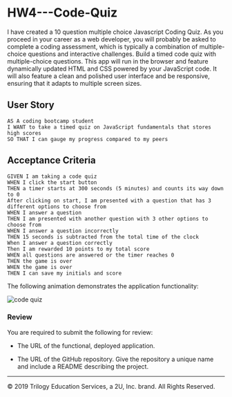# HW4---Code-Quiz

I have created a 10 question multiple choice Javascript Coding Quiz. 
As you proceed in your career as a web developer, you will probably be asked to complete a coding assessment, which is typically a combination of multiple-choice questions and interactive challenges. Build a timed code quiz with multiple-choice questions. This app will run in the browser and feature dynamically updated HTML and CSS powered by your JavaScript code. It will also feature a clean and polished user interface and be responsive, ensuring that it adapts to multiple screen sizes.

## User Story

```
AS A coding bootcamp student
I WANT to take a timed quiz on JavaScript fundamentals that stores high scores
SO THAT I can gauge my progress compared to my peers
```

## Acceptance Criteria

```
GIVEN I am taking a code quiz
WHEN I click the start button
THEN a timer starts at 300 seconds (5 minutes) and counts its way down to 0
After clicking on start, I am presented with a question that has 3 different options to choose from
WHEN I answer a question
THEN I am presented with another question with 3 other options to choose from
WHEN I answer a question incorrectly
THEN 15 seconds is subtracted from the total time of the clock
When I answer a question correctly
Then I am rewarded 10 points to my total score
WHEN all questions are answered or the timer reaches 0
THEN the game is over
WHEN the game is over
THEN I can save my initials and score
```

The following animation demonstrates the application functionality:

![code quiz](./Assets/04-web-apis-homework-demo.gif)

### Review

You are required to submit the following for review:

* The URL of the functional, deployed application.

* The URL of the GitHub repository. Give the repository a unique name and include a README describing the project.

- - -
© 2019 Trilogy Education Services, a 2U, Inc. brand. All Rights Reserved.
